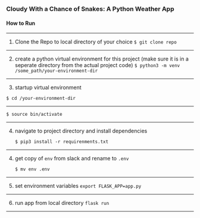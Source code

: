 ### Cloudy With a Chance of Snakes: A Python Weather App


#### How to Run 

* * * 
1. Clone the Repo to local directory of your choice
  ```$ git clone repo```
* * * 
2. create a python virtual environment for this project (make sure it is in a seperate directory from the actual project code)
   ```$ python3 -m venv /some_path/your-environment-dir```
* * * 
3. startup virtual environment 

  ```$ cd /your-environment-dir```
  * * * 
  ```$ source bin/activate ```
* * * 
4. navigate to project directory and install dependencies

   ```$ pip3 install -r requirenments.txt```
* * * 
4. get copy of ```env``` from slack and rename to ```.env```

   ```$ mv env .env ```
* * *   
5. set environment variables 
   ```export FLASK_APP=app.py```
* * * 
6. run app from local directory 
   ```flask run```
* * * 
